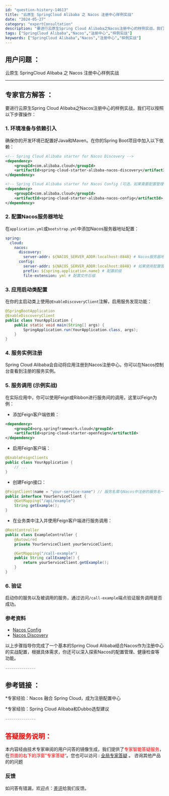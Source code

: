 ```yaml
---
id: "question-history-14613"
title: "云原生 SpringCloud Alibaba 之 Nacos 注册中心样例实战"
date: "2024-05-27"
category: "expertConsultation"
description: "要进行云原生Spring Cloud Alibaba之Nacos注册中心的样例实战，我们可以按照以下步骤操作：### 1. 环境准备与依赖引入确保你的开发环境已配置好Java和Maven。在你的Spring Boot项目中加入以下依赖：```xml!-- Spring Cloud Alibaba s"
tags: ["SpringCloud Alibaba","Nacos","注册中心","样例实战"]
keywords: ["SpringCloud Alibaba","Nacos","注册中心","样例实战"]
---
```


## 用户问题 ： 
 云原生 SpringCloud Alibaba 之 Nacos 注册中心样例实战  

---------------
## 专家官方解答 ：

要进行云原生Spring Cloud Alibaba之Nacos注册中心的样例实战，我们可以按照以下步骤操作：

### 1. 环境准备与依赖引入

确保你的开发环境已配置好Java和Maven。在你的Spring Boot项目中加入以下依赖：

```xml
<!-- Spring Cloud Alibaba starter for Nacos Discovery -->
<dependency>
    <groupId>com.alibaba.cloud</groupId>
    <artifactId>spring-cloud-starter-alibaba-nacos-discovery</artifactId>
</dependency>

<!-- Spring Cloud Alibaba starter for Nacos Config (可选，如果需要配置管理功能) -->
<dependency>
    <groupId>com.alibaba.cloud</groupId>
    <artifactId>spring-cloud-starter-alibaba-nacos-config</artifactId>
</dependency>
```

### 2. 配置Nacos服务器地址

在`application.yml`或`bootstrap.yml`中添加Nacos服务器地址配置：

```yaml
spring:
  cloud:
    nacos:
      discovery:
        server-addr: ${NACOS_SERVER_ADDR:localhost:8848} # Nacos服务器地址
      config:
        server-addr: ${NACOS_SERVER_ADDR:localhost:8848} # 如果使用配置管理也需要配置
        prefix: ${spring.application.name} # 配置前缀
        file-extension: yml # 配置文件后缀
```

### 3. 应用启动类配置

在你的主启动类上使用`@EnableDiscoveryClient`注解，启用服务发现功能：

```java
@SpringBootApplication
@EnableDiscoveryClient
public class YourApplication {
    public static void main(String[] args) {
        SpringApplication.run(YourApplication.class, args);
    }
}
```

### 4. 服务实例注册

Spring Cloud Alibaba会自动将应用注册到Nacos注册中心。你可以在Nacos控制台查看到注册的服务实例。

### 5. 服务调用 (示例实战)

在实际应用中，你可以使用Feign或Ribbon进行服务间的调用，这里以Feign为例：

- 添加Feign客户端依赖：

```xml
<dependency>
    <groupId>org.springframework.cloud</groupId>
    <artifactId>spring-cloud-starter-openfeign</artifactId>
</dependency>
```

- 启用Feign客户端：

```java
@EnableFeignClients
public class YourApplication {
    // ...
}
```

- 创建Feign接口：

```java
@FeignClient(name = "your-service-name") // 服务名需与Nacos中注册的服务名一致
public interface YourServiceClient {
    @GetMapping("/api/example")
    String getExample();
}
```

- 在业务类中注入并使用Feign客户端进行服务调用：

```java
@RestController
public class ExampleController {
    @Autowired
    private YourServiceClient yourServiceClient;

    @GetMapping("/call-example")
    public String callExample() {
        return yourServiceClient.getExample();
    }
}
```

### 6. 验证

启动你的服务以及被调用的服务，通过访问`/call-example`端点验证服务调用是否成功。

### 参考资料
- [Nacos Config](https://github.com/spring-cloud-incubator/spring-cloud-alibaba/wiki/Nacos-config)
- [Nacos Discovery](https://github.com/spring-cloud-incubator/spring-cloud-alibaba/wiki/Nacos-discovery)

以上步骤指导你完成了一个基本的Spring Cloud Alibaba结合Nacos作为注册中心的实战配置，根据具体需求，你还可以深入探索Nacos的配置管理、健康检查等功能。


<font color="#949494">---------------</font> 


## 参考链接 ：

*专家经验：Nacos 融合 Spring Cloud，成为注册配置中心 
 
 *专家经验：Spring Cloud Alibaba和Dubbo选型建议 


 <font color="#949494">---------------</font> 
 


## <font color="#FF0000">答疑服务说明：</font> 

本内容经由技术专家审阅的用户问答的镜像生成，我们提供了<font color="#FF0000">专家智能答疑服务</font>，在<font color="#FF0000">页面的右下的浮窗”专家答疑“</font>。您也可以访问 : [全局专家答疑](https://answer.opensource.alibaba.com/docs/intro) 。 咨询其他产品的的问题

### 反馈
如问答有错漏，欢迎点：[差评](https://ai.nacos.io/user/feedbackByEnhancerGradePOJOID?enhancerGradePOJOId=14615)给我们反馈。
